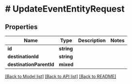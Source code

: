 # # UpdateEventEntityRequest

## Properties

Name | Type | Description | Notes
------------ | ------------- | ------------- | -------------
**id** | **string** |  |
**destinationId** | **string** |  |
**destinationParentId** | **mixed** |  |

[[Back to Model list]](../../README.md#models) [[Back to API list]](../../README.md#endpoints) [[Back to README]](../../README.md)
